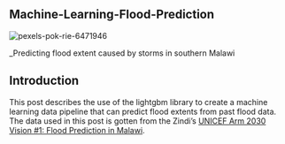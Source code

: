 ## Machine-Learning-Flood-Prediction
![pexels-pok-rie-6471946](https://user-images.githubusercontent.com/32022955/165749090-997aee8f-eeaf-4ee0-8436-67ddb5c6f4d5.jpg)

_Predicting flood extent caused by storms in southern Malawi

## Introduction

This post describes the use of the lightgbm library to create a machine learning data pipeline that can predict flood extents from past flood data. The data used in this post is gotten from the Zindi’s [UNICEF Arm 2030 Vision #1: Flood Prediction in Malawi](https://zindi.africa/competitions/2030-vision-flood-prediction-in-malawi).




